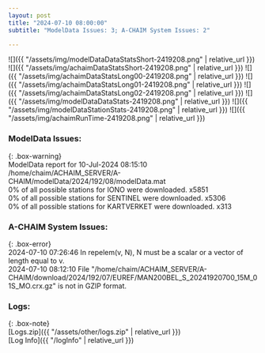 ```yaml
---
layout: post
title: "2024-07-10 08:00:00"
subtitle: "ModelData Issues: 3; A-CHAIM System Issues: 2"

---
```


![]({{ "/assets/img/modelDataDataStatsShort-2419208.png" | relative_url }})
![]({{ "/assets/img/achaimDataStatsShort-2419208.png" | relative_url }})
![]({{ "/assets/img/achaimDataStatsLong00-2419208.png" | relative_url }})
![]({{ "/assets/img/achaimDataStatsLong01-2419208.png" | relative_url }})
![]({{ "/assets/img/achaimDataStatsLong02-2419208.png" | relative_url }})
![]({{ "/assets/img/modelDataDataStats-2419208.png" | relative_url }})
![]({{ "/assets/img/modelDataStationStats-2419208.png" | relative_url }})
![]({{ "/assets/img/achaimRunTime-2419208.png" | relative_url }})


### ModelData Issues:  
  
{: .box-warning}  
 ModelData report for 10-Jul-2024 08:15:10   
 /home/chaim/ACHAIM_SERVER/A-CHAIM/modelData/2024/192/08/modelData.mat   
 0% of all possible stations for IONO were downloaded. x5851   
 0% of all possible stations for SENTINEL were downloaded. x5306   
 0% of all possible stations for KARTVERKET were downloaded. x313   
  
### A-CHAIM System Issues:  
  
{: .box-error}  
2024-07-10 07:26:46 In repelem(v, N), N must be a scalar or a vector of length equal to v.  
2024-07-10 08:12:10 File "/home/chaim/ACHAIM_SERVER/A-CHAIM/download/2024/192/07/EUREF/MAN200BEL_S_20241920700_15M_01S_MO.crx.gz" is not in GZIP format.  

### Logs:  
  
{: .box-note}  
[Logs.zip]({{ "/assets/other/logs.zip" | relative_url }})  
[Log Info]({{ "/logInfo" | relative_url }})  
